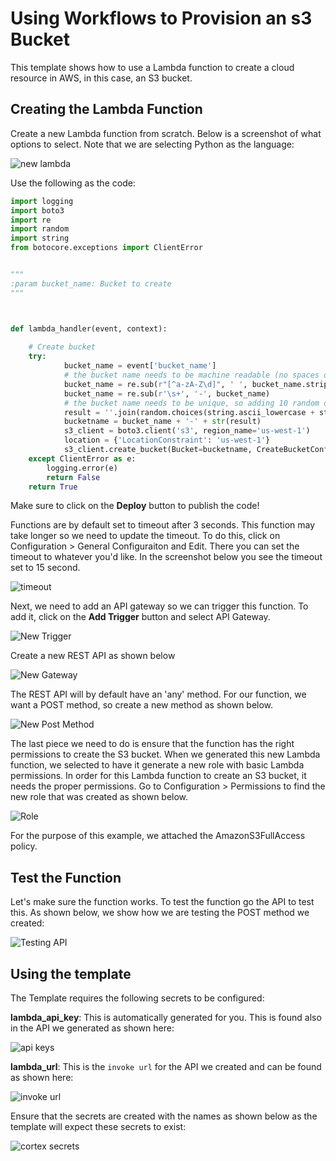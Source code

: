 # Using Workflows to Provision an s3 Bucket

This template shows how to use a Lambda function to create a cloud resource in AWS, in this case, an S3 bucket.

## Creating the Lambda Function

Create a new Lambda function from scratch. Below is a screenshot of what options to select. Note that we are selecting Python as the language:

![new lambda](img/new-lambda.png)

Use the following as the code:

```python
import logging
import boto3
import re
import random
import string
from botocore.exceptions import ClientError


"""
:param bucket_name: Bucket to create
"""



def lambda_handler(event, context):
    
    # Create bucket
    try:
            bucket_name = event['bucket_name']
            # the bucket name needs to be machine readable (no spaces or caps)
            bucket_name = re.sub(r"[^a-zA-Z\d]", ' ', bucket_name.strip()).lower().strip()
            bucket_name = re.sub(r'\s+', '-', bucket_name)
            # the bucket name needs to be unique, so adding 10 random digits to the end.
            result = ''.join(random.choices(string.ascii_lowercase + string.digits, k = 10))
            bucketname = bucket_name + '-' + str(result)
            s3_client = boto3.client('s3', region_name='us-west-1')
            location = {'LocationConstraint': 'us-west-1'}
            s3_client.create_bucket(Bucket=bucketname, CreateBucketConfiguration=location)
    except ClientError as e:
        logging.error(e)
        return False
    return True


```

Make sure to click on the **Deploy** button to publish the code!

Functions are by default set to timeout after 3 seconds. This function may take longer so we need to update the timeout. To do this, click on Configuration > General Configuraiton and Edit. There you can set the timeout to whatever you'd like. In the screenshot below you see the timeout set to 15 second.

![timeout](img/lambda-settings.png)

Next, we need to add an API gateway so we can trigger this function. To add it, click on the **Add Trigger** button and select API Gateway.

![New Trigger](img/add-trigger.png)

Create a new REST API as shown below

![New Gateway](img/gateway-details.png)

The REST API will by default have an 'any' method. For our function, we want a POST method, so create a new method as shown below.

![New Post Method](img/add-post-method.png)

The last piece we need to do is ensure that the function has the right permissions to create the S3 bucket. When we generated this new Lambda function, we selected to have it generate a new role with basic Lambda permissions. In order for this Lambda function to create an S3 bucket, it needs the proper permissions. Go to Configuration > Permissions to find the new role that was created as shown below.

![Role](img/created%20role.png)

For the purpose of this example, we attached the AmazonS3FullAccess policy.

## Test the Function

Let's make sure the function works. To test the function go the API to test this. As shown below, we show how we are testing the POST method we created:

![Testing API](img/test-api.png)



## Using the template

The Template requires the following secrets to be configured:

**lambda_api_key**: This is automatically generated for you. This is found also in the API we generated as shown here:

![api keys](img/api-keys.png)

**lambda_url**: This is the `invoke url` for the API we created and can be found as shown here:

![invoke url](img/invoke-url.png)

Ensure that the secrets are created with the names as shown below as the template will expect these secrets to exist:

![cortex secrets](img/cortex-serets.png)

